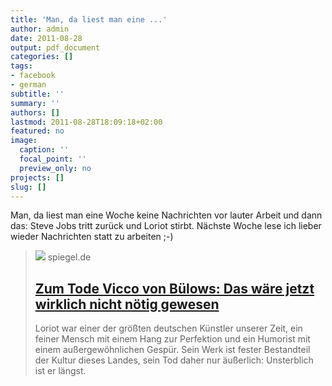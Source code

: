 ```yaml
---
title: 'Man, da liest man eine ...'
author: admin
date: 2011-08-28
output: pdf_document
categories: []
tags:
- facebook
- german
subtitle: ''
summary: ''
authors: []
lastmod: 2011-08-28T18:09:18+02:00
featured: no
image:
  caption: ''
  focal_point: ''
  preview_only: no
projects: []
slug: []
---
```

Man, da liest man eine Woche keine Nachrichten vor lauter Arbeit und dann das: Steve Jobs tritt zurück und Loriot stirbt. Nächste Woche lese ich lieber wieder Nachrichten statt zu arbeiten ;-)
> [![](https://cdn.prod.www.spiegel.de/images/eebfb8bf-0001-0004-0000-000000251853_w1280_r1.77_fpx46.2_fpy45.jpg)](http://www.spiegel.de/kultur/tv/0,1518,753576,00.html)
> spiegel.de
> ## [Zum Tode Vicco von Bülows: Das wäre jetzt wirklich nicht nötig gewesen](http://www.spiegel.de/kultur/tv/0,1518,753576,00.html)
>
>Loriot war einer der größten deutschen Künstler unserer Zeit, ein feiner Mensch mit einem Hang zur Perfektion und ein Humorist mit einem außergewöhnlichen Gespür. Sein Werk ist fester Bestandteil der Kultur dieses Landes, sein Tod daher nur äußerlich: Unsterblich ist er längst.

